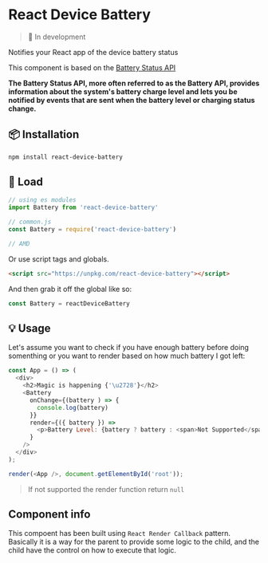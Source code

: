 # React Device Battery

> 👀 In development

Notifies your React app of the device battery status

This component is based on the [Battery Status API](https://developer.mozilla.org/en-US/docs/Web/API/Battery_Status_API)

__The Battery Status API, more often referred to as the Battery API, provides information about the system's battery charge level and lets you be notified by events that are sent when the battery level or charging status change.__

## :package: Installation

```bash
npm install react-device-battery
```

## :rocket: Load

```js
// using es modules
import Battery from 'react-device-battery'

// common.js
const Battery = require('react-device-battery')

// AMD

```

Or use script tags and globals.

```html
<script src="https://unpkg.com/react-device-battery"></script>
```

And then grab it off the global like so:

```js
const Battery = reactDeviceBattery
```

## :bulb: Usage

Let's assume you want to check if you have enough battery before doing somenthing or you want to render based on how much battery I got left:

```javascript
const App = () => (
  <div>
    <h2>Magic is happening {'\u2728'}</h2>
    <Battery 
      onChange={(battery ) => {
        console.log(battery)
      }}
      render={({ battery }) =>
        <p>Battery Level: {battery ? battery : <span>Not Supported</span>}.</p>
      } 
    />
  </div>
);

render(<App />, document.getElementById('root'));
```

> If not supported the render function return `null`

## Component info

This compoent has been built using `React Render Callback` pattern. Basically it is a way for the parent to provide some logic to the child, and the child have the control on how to execute that logic.
